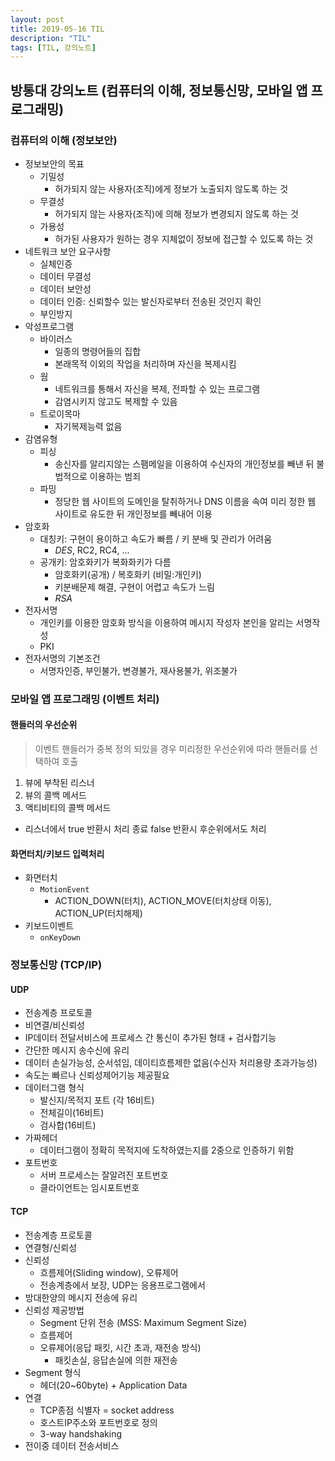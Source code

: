```yaml
---
layout: post
title: 2019-05-16 TIL
description: "TIL"
tags: [TIL, 강의노트]
---
```


## 방통대 강의노트 (컴퓨터의 이해, 정보통신망, 모바일 앱 프로그래밍)

### 컴퓨터의 이해 (정보보안)

- 정보보안의 목표
  - 기밀성
    - 허가되지 않는 사용자(조직)에게 정보가 노출되지 않도록 하는 것
  - 무결성
    - 허가되지 않는 사용자(조직)에 의해 정보가 변경되지 않도록 하는 것
  - 가용성
    - 허가된 사용자가 원하는 경우 지체없이 정보에 접근할 수 있도록 하는 것
- 네트워크 보안 요구사항
  - 실체인증
  - 데이터 무결성
  - 데이터 보안성
  - 데이터 인증: 신뢰할수 있는 발신자로부터 전송된 것인지 확인
  - 부인방지
- 악성프로그램
  - 바이러스
    - 일종의 명령어들의 집합
    - 본래목적 이외의 작업을 처리하며 자신을 복제시킴
  - 웜
    - 네트워크를 통해서 자신을 복제, 전파할 수 있는 프로그램
    - 감염시키지 않고도 복제할 수 있음
  - 트로이목마
    - 자기복제능력 없음
- 감염유형
  - 피싱
    - 송신자를 알리지않는 스팸메일을 이용하여 수신자의 개인정보를 빼낸 뒤 불법적으로 이용하는 범죄
  - 파밍
    - 정당한 웹 사이트의 도메인을 탈취하거나 DNS 이름을 속여 미리 정한 웹 사이트로 유도한 뒤 개인정보를 빼내어 이용
- 암호화
  - 대칭키: 구현이 용이하고 속도가 빠름 / 키 분배 및 관리가 어려움
    - _DES_, RC2, RC4, ...
  - 공개키: 암호화키가 복화화키가 다름
    - 암호화키(공개) / 복호화키 (비밀:개인키)
    - 키분배문제 해결, 구현이 어렵고 속도가 느림
    - _RSA_
- 전자서명
  - 개인키를 이용한 암호화 방식을 이용하여 메시지 작성자 본인을 알리는 서명작성
  - PKI
- 전자서명의 기본조건
  - 서명자인증, 부인불가, 변경불가, 재사용불가, 위조불가

### 모바일 앱 프로그래밍 (이벤트 처리)

#### 핸들러의 우선순위

> 이벤트 핸들러가 중복 정의 되있을 경우 미리정한 우선순위에 따라 핸들러를 선택하여 호출

1. 뷰에 부착된 리스너
2. 뷰의 콜백 메서드
3. 액티비티의 콜백 메서드

- 리스너에서 true 반환시 처리 종료 false 반환시 후순위에서도 처리

#### 화면터치/키보드 입력처리

- 화면터치
  - `MotionEvent`
    - ACTION_DOWN(터치), ACTION_MOVE(터치상태 이동), ACTION_UP(터치해제)
- 키보드이벤트
  - `onKeyDown`

### 정보통신망 (TCP/IP)

#### UDP

- 전송계층 프로토콜
- 비연결/비신뢰성
- IP데이터 전달서비스에 프로세스 간 통신이 추가된 형태 + 검사합기능
- 간단한 메시지 송수신에 유리
- 데이터 손실가능성, 순서섞임, 데이티흐름제한 없음(수신자 처리용량 초과가능성)
- 속도는 빠르나 신뢰성제어기능 제공필요
- 데이터그램 형식
  - 발신지/목적지 포트 (각 16비트)
  - 전체길이(16비트)
  - 검사합(16비트)
- 가짜헤더
  - 데이터그램이 정확히 목적지에 도착하였는지를 2중으로 인증하기 위함
- 포트번호
  - 서버 프로세스는 잘알려진 포트번호
  - 클라이언트는 임시포트번호

#### TCP

- 전송계층 프로토콜
- 연결형/신뢰성
- 신뢰성
  - 흐름제어(Sliding window), 오류제어
  - 전송계층에서 보장, UDP는 응용프로그램에서
- 방대한양의 메시지 전송에 유리
- 신뢰성 제공방법
  - Segment 단위 전송 (MSS: Maximum Segment Size)
  - 흐름제어
  - 오류제어(응답 패킷, 시간 초과, 재전송 방식)
    - 패킷손실, 응답손실에 의한 재전송
- Segment 형식
  - 헤더(20~60byte) + Application Data
- 연결
  - TCP종점 식별자 = socket address
  - 호스트IP주소와 포트번호로 정의
  - 3-way handshaking
- 전이중 데이터 전송서비스
